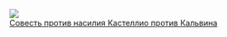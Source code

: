 ![](/books/religion_rel/Стефан%20Цвейг/Совесть%20против%20насилия%20Кастеллио%20против%20Кальвина.jpg)  
[Совесть против насилия Кастеллио против Кальвина](/books/religion_rel/Стефан%20Цвейг/Совесть%20против%20насилия%20Кастеллио%20против%20Кальвина)
